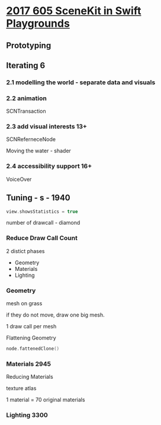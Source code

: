 
# [2017 605 SceneKit in Swift Playgrounds](https://developer.apple.com/videos/play/wwdc2017/605/)


## Prototyping

## Iterating  6

### 2.1 modelling the world - separate data and visuals

### 2.2 animation

SCNTransaction



### 2.3 add visual interests  13+

SCNReferneceNode

Moving the water - shader

### 2.4 accessibility support 16+

VoiceOver


## Tuning - s - 1940


```swift
view.showsStatistics = true
```

number of drawcall - diamond


### Reduce Draw Call Count

2 distict phases

* Geometry
* Materials
* Lighting

### Geometry

mesh on grass

if they do not move, draw one big mesh.  

1 draw call per mesh

Flattening Geometry

```swift
node.fattenedClone()
```

### Materials 2945


Reducing Materials

texture atlas

1 material = 70 original materials

### Lighting 3300
